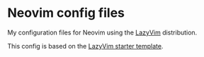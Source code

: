# Neovim config files

My configuration files for Neovim using the [LazyVim](https://github.com/LazyVim/LazyVim) distribution.

This config is based on the [LazyVim starter template](https://github.com/LazyVim/starter).
